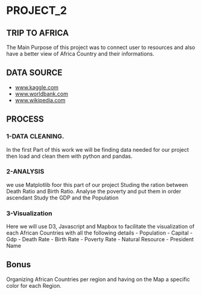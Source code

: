# PROJECT_2 

## TRIP TO AFRICA

The Main Purpose of this project was to connect user to resources and also have a better view of Africa Country and their informations.

## DATA SOURCE
- www.kaggle.com
- www.worldbank.com
- www.wikipedia.com

## PROCESS

### 1-DATA CLEANING.
  In the first Part of this work we will be finding data needed for our project then load and clean them with python and pandas.
  
### 2-ANALYSIS
  we use Matplotlib foor this part of our project
   Studing the ration between Death Ratio and Birth Ratio.
   Analyse the poverty and put them in order ascendant
   Study the GDP and the Population
 
 ### 3-Visualization
  Here we will use D3, Javascript and Mapbox to facilitate the visualization of each African Countries with all the following details
          - Population
          - Capital
          - Gdp
          - Death Rate
          - Birth Rate
          - Poverty Rate
          - Natural Resource
          - President Name
          
## Bonus
 Organizing African Countries per region and having on the Map a specific color for each Region.
 
 
